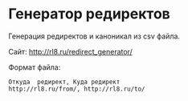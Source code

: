 # Генератор редиректов

Генерация редиректов и каноникал из csv файла.

Сайт: http://rl8.ru/redirect_generator/

Формат файла: 

    Откуда  редирект, Куда редирект
    http://rl8.ru/from/, http://rl8.ru/to/
